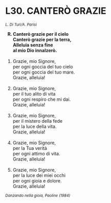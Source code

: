 # L30. CANTERÒ GRAZIE

<sub><i>L. Di Turi/A. Parisi</i></sub>
<ol>
  <b><li type="A" value="18">Canterò grazie per il cielo<br>
    Canterò grazie per la terra,<br>
    Alleluia senza fine<br>
    al mio Dio innalzerò.</li></b><br>
  <li value="1">Grazie, mio Signore,<br>
    per ogni goccia del tuo cielo<br>
    per ogni goccia del tuo mare.<br>
    Grazie, alleluia!</li><br>
  <li>Grazie, mio Signore,<br>
    per il tuo alito di vita<br>
    per ogni respiro che mi dai.<br>
    Grazie, alleluia!</li><br>
  <li>Grazie, mio Signore,<br>
    per il mistero della fede<br>
    per la luce della vita.<br>
    Grazie, alleluia!</li><br>
  <li>Grazie, mio Signore,<br>
    per la Tua verità<br>
    per ogni attimo di vita.<br>
    Grazie, alleluia!</li><br>
  <li>Grazie, mio Signore,<br>
    per la luce dei miei occhi<br>
    per ogni gioia e dolore.<br>
    Grazie, alleluia!</li>
</ol>
<sub><i>Danzando nella gioia, Paoline (1984)</i></sub>
